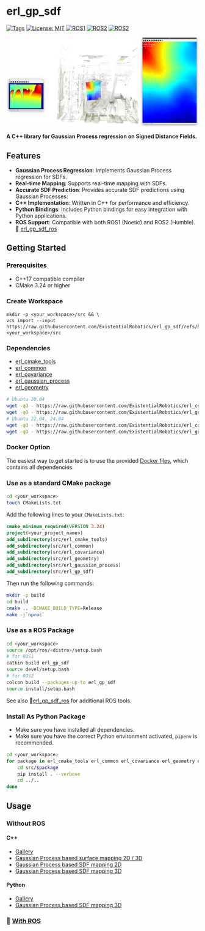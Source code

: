 # erl_gp_sdf

[![Tags](https://img.shields.io/github/v/tag/ExistentialRobotics/erl_gp_sdf?label=version)](https://github.com/ExistentialRobotics/erl_gp_sdf/tags)
[![License: MIT](https://img.shields.io/badge/License-MIT-yellow.svg)](https://opensource.org/licenses/MIT)
[![ROS1](https://img.shields.io/badge/ROS1-noetic-blue)](http://wiki.ros.org/)
[![ROS2](https://img.shields.io/badge/ROS2-humble-blue)](https://docs.ros.org/)
[![ROS2](https://img.shields.io/badge/ROS2-jazzy-blue)](https://docs.ros.org/)

![](test/gtest/assets/test_gp_sdf_mapping_cow_and_lady.png)

**A C++ library for Gaussian Process regression on Signed Distance Fields.**

## Features

- **Gaussian Process Regression**: Implements Gaussian Process regression for SDFs.
- **Real-time Mapping**: Supports real-time mapping with SDFs.
- **Accurate SDF Prediction**: Provides accurate SDF predictions using Gaussian Processes.
- **C++ Implementation**: Written in C++ for performance and efficiency.
- **Python Bindings**: Includes Python bindings for easy integration with Python applications.
- **ROS Support**: Compatible with both ROS1 (Noetic) and ROS2 (Humble). 🚪 [erl_gp_sdf_ros](https://github.com/ExistentialRobotics/erl_gp_sdf_ros)

## Getting Started

### Prerequisites

- C++17 compatible compiler
- CMake 3.24 or higher

### Create Workspace

```shell
mkdir -p <your_workspace>/src && \
vcs import --input https://raw.githubusercontent.com/ExistentialRobotics/erl_gp_sdf/refs/head/main/erl_gp_sdf.repos <your_workspace>/src
```

### Dependencies

- [erl_cmake_tools](https://github.com/ExistentialRobotics/erl_cmake_tools)
- [erl_common](https://github.com/ExistentialRobotics/erl_common)
- [erl_covariance](https://github.com/ExistentialRobotics/erl_covariance)
- [erl_gaussian_process](https://github.com/ExistentialRobotics/erl_gaussian_process)
- [erl_geometry](https://github.com/ExistentialRobotics/erl_geometry)

```bash
# Ubuntu 20.04
wget -qO - https://raw.githubusercontent.com/ExistentialRobotics/erl_common/refs/heads/main/scripts/setup_ubuntu_20.04.bash | bash
wget -qO - https://raw.githubusercontent.com/ExistentialRobotics/erl_geometry/refs/heads/main/scripts/setup_ubuntu_20.04.bash | bash
# Ubuntu 22.04, 24.04
wget -qO - https://raw.githubusercontent.com/ExistentialRobotics/erl_common/refs/heads/main/scripts/setup_ubuntu_22.04_24.04.bash | bash
wget -qO - https://raw.githubusercontent.com/ExistentialRobotics/erl_geometry/refs/heads/main/scripts/setup_ubuntu_22.04_24.04.bash | bash
```

### Docker Option

The easiest way to get started is to use the provided [Docker files](https://github.com/ExistentialRobotics/erl_geometry/tree/main/docker), which contains all dependencies.

### Use as a standard CMake package

```bash
cd <your_workspace>
touch CMakeLists.txt
```

Add the following lines to your `CMakeLists.txt`:

```cmake
cmake_minimum_required(VERSION 3.24)
project(<your_project_name>)
add_subdirectory(src/erl_cmake_tools)
add_subdirectory(src/erl_common)
add_subdirectory(src/erl_covariance)
add_subdirectory(src/erl_geometry)
add_subdirectory(src/erl_gaussian_process)
add_subdirectory(src/erl_gp_sdf)
```

Then run the following commands:

```bash
mkdir -p build
cd build
cmake .. -DCMAKE_BUILD_TYPE=Release
make -j`nproc`
```

### Use as a ROS Package

```bash
cd <your_workspace>
source /opt/ros/<distro>/setup.bash
# for ROS1
catkin build erl_gp_sdf
source devel/setup.bash
# for ROS2
colcon build --packages-up-to erl_gp_sdf
source install/setup.bash
```
See also 🚪[erl_gp_sdf_ros](https://github.com/ExistentialRobotics/erl_gp_sdf_ros) for additional ROS tools.

### Install As Python Package

- Make sure you have installed all dependencies.
- Make sure you have the correct Python environment activated, `pipenv` is recommended.

```bash
cd <your_workspace>
for package in erl_cmake_tools erl_common erl_covariance erl_geometry erl_gaussian_process erl_gp_sdf; do
    cd src/$package
    pip install . --verbose
    cd ../..
done
```

## Usage

### Without ROS

#### C++

- [Gallery](test/gtest/README.md)
- [Gaussian Process based surface mapping 2D / 3D](test/gtest/test_gp_occ_surface_mapping.cpp)
- [Gaussian Process based SDF mapping 2D](test/gtest/test_gp_sdf_mapping_2d.cpp)
- [Gaussian Process based SDF mapping 3D](test/gtest/test_gp_sdf_mapping_3d.cpp)

#### Python

- [Gallery](test/pytest/README.md)
- [Gaussian Process based SDF mapping 3D](test/pytest/test_gp_sdf_mapping_3d.py)

<!-- TODO: update links to the new location -->
<!-- # Pretrained GP-SDF Models

- [3D GP-SDF Model](https://drive.google.com/file/d/1K69JHQLg7LuNNc5ZhkY8-frIqXQisSpP/view?usp=sharing)
  trained on [Cow And Lady](https://projects.asl.ethz.ch/datasets/doku.php?id=iros2017), which can
  be loaded using the implementation
  from [erl_geometry](https://github.com/ExistentialRobotics/erl_geometry/blob/main/include/erl_geometry/cow_and_lady.hpp).
- [3D GP-SDF Model](https://drive.google.com/file/d/1fraha9Fm00-3uKDujFBdsTSOJ4ZXsjdp/view?usp=sharing)
  trained on [Replica Hotel](data/replica-hotel-0.ply) with 640x480 simulated depth camera.
- [3D GP-SDF Model](https://drive.google.com/file/d/106SZjY4xzPJWYWYkD4LjINdxmUadlABV/view?usp=sharing)
  trained on [Replica Hotel](data/replica-hotel-0.ply) with simulated 3D
  LiDAR ([Velodyne Puck](https://www.amtechs.co.jp/product/VLP-16-Puck.pdf)).
- [3D GP-SDF Model](https://drive.google.com/file/d/135hlITMUeMNLi42VgdIteQmb2YK2m1y5/view?usp=sharing)
  trained on [Replica Hotel](data/replica-hotel-0.ply) with simulated 3D 360 LiDAR.
- [2D GP-SDF Model](https://drive.google.com/file/d/1ET0JUxA8fpUzYNkZXLheApPk3vqrPdiL/view?usp=sharing)
  trained on [UCSD-FAH-2D](data/ucsd_fah_2d.dat).
- [2D GP-SDF Model](https://drive.google.com/file/d/1JEZcFxGaI2ctoL_tiyqtAK-ARvFpHsFg/view?usp=sharing)
  trained on [Gazebo Room 2D](data/gazebo_train.dat) with simulated 2D LiDAR.
- [2D GP-SDF Model](https://drive.google.com/file/d/1hwmpCe2c8NZ6K9RAcrWyFfP1RMW9dr9l/view?usp=sharing)
  trained on [House Expo LiDAR 2D](data/house_expo_room_1451.json) with simulated 2D LiDAR. -->

### 🚪 [With ROS](https://github.com/ExistentialRobotics/erl_gp_sdf_ros)
